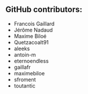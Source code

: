 GitHub contributors:
--------------------------------
 - Francois Gaillard
 - Jérôme Nadaud
 - Maxime Biloé
 - Quetzacoalt91
 - aleeks
 - antoin-m
 - eternoendless
 - gaillafr
 - maximebiloe
 - sfroment
 - toutantic
